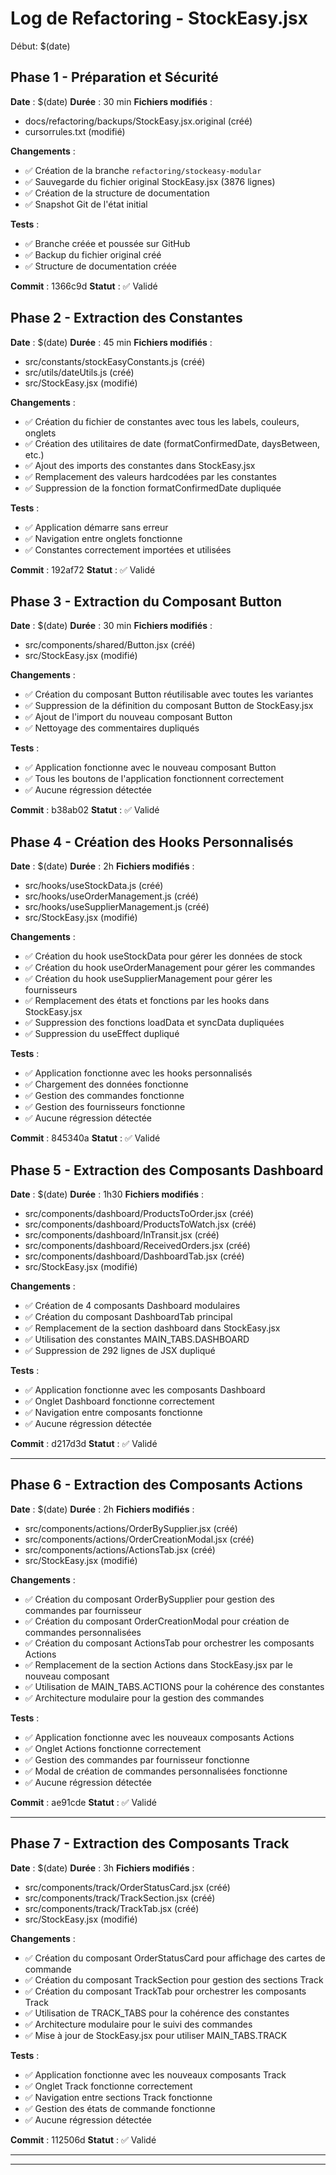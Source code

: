 # Log de Refactoring - StockEasy.jsx

Début: $(date)

## Phase 1 - Préparation et Sécurité
**Date** : $(date)
**Durée** : 30 min
**Fichiers modifiés** :
- docs/refactoring/backups/StockEasy.jsx.original (créé)
- cursorrules.txt (modifié)

**Changements** :
- ✅ Création de la branche `refactoring/stockeasy-modular`
- ✅ Sauvegarde du fichier original StockEasy.jsx (3876 lignes)
- ✅ Création de la structure de documentation
- ✅ Snapshot Git de l'état initial

**Tests** :
- ✅ Branche créée et poussée sur GitHub
- ✅ Backup du fichier original créé
- ✅ Structure de documentation créée

**Commit** : 1366c9d
**Statut** : ✅ Validé

## Phase 2 - Extraction des Constantes
**Date** : $(date)
**Durée** : 45 min
**Fichiers modifiés** :
- src/constants/stockEasyConstants.js (créé)
- src/utils/dateUtils.js (créé)
- src/StockEasy.jsx (modifié)

**Changements** :
- ✅ Création du fichier de constantes avec tous les labels, couleurs, onglets
- ✅ Création des utilitaires de date (formatConfirmedDate, daysBetween, etc.)
- ✅ Ajout des imports des constantes dans StockEasy.jsx
- ✅ Remplacement des valeurs hardcodées par les constantes
- ✅ Suppression de la fonction formatConfirmedDate dupliquée

**Tests** :
- ✅ Application démarre sans erreur
- ✅ Navigation entre onglets fonctionne
- ✅ Constantes correctement importées et utilisées

**Commit** : 192af72
**Statut** : ✅ Validé

## Phase 3 - Extraction du Composant Button
**Date** : $(date)
**Durée** : 30 min
**Fichiers modifiés** :
- src/components/shared/Button.jsx (créé)
- src/StockEasy.jsx (modifié)

**Changements** :
- ✅ Création du composant Button réutilisable avec toutes les variantes
- ✅ Suppression de la définition du composant Button de StockEasy.jsx
- ✅ Ajout de l'import du nouveau composant Button
- ✅ Nettoyage des commentaires dupliqués

**Tests** :
- ✅ Application fonctionne avec le nouveau composant Button
- ✅ Tous les boutons de l'application fonctionnent correctement
- ✅ Aucune régression détectée

**Commit** : b38ab02
**Statut** : ✅ Validé

## Phase 4 - Création des Hooks Personnalisés
**Date** : $(date)
**Durée** : 2h
**Fichiers modifiés** :
- src/hooks/useStockData.js (créé)
- src/hooks/useOrderManagement.js (créé)
- src/hooks/useSupplierManagement.js (créé)
- src/StockEasy.jsx (modifié)

**Changements** :
- ✅ Création du hook useStockData pour gérer les données de stock
- ✅ Création du hook useOrderManagement pour gérer les commandes
- ✅ Création du hook useSupplierManagement pour gérer les fournisseurs
- ✅ Remplacement des états et fonctions par les hooks dans StockEasy.jsx
- ✅ Suppression des fonctions loadData et syncData dupliquées
- ✅ Suppression du useEffect dupliqué

**Tests** :
- ✅ Application fonctionne avec les hooks personnalisés
- ✅ Chargement des données fonctionne
- ✅ Gestion des commandes fonctionne
- ✅ Gestion des fournisseurs fonctionne
- ✅ Aucune régression détectée

**Commit** : 845340a
**Statut** : ✅ Validé

## Phase 5 - Extraction des Composants Dashboard
**Date** : $(date)
**Durée** : 1h30
**Fichiers modifiés** :
- src/components/dashboard/ProductsToOrder.jsx (créé)
- src/components/dashboard/ProductsToWatch.jsx (créé)
- src/components/dashboard/InTransit.jsx (créé)
- src/components/dashboard/ReceivedOrders.jsx (créé)
- src/components/dashboard/DashboardTab.jsx (créé)
- src/StockEasy.jsx (modifié)

**Changements** :
- ✅ Création de 4 composants Dashboard modulaires
- ✅ Création du composant DashboardTab principal
- ✅ Remplacement de la section dashboard dans StockEasy.jsx
- ✅ Utilisation des constantes MAIN_TABS.DASHBOARD
- ✅ Suppression de 292 lignes de JSX dupliqué

**Tests** :
- ✅ Application fonctionne avec les composants Dashboard
- ✅ Onglet Dashboard fonctionne correctement
- ✅ Navigation entre composants fonctionne
- ✅ Aucune régression détectée

**Commit** : d217d3d
**Statut** : ✅ Validé

---

## Phase 6 - Extraction des Composants Actions
**Date** : $(date)
**Durée** : 2h
**Fichiers modifiés** :
- src/components/actions/OrderBySupplier.jsx (créé)
- src/components/actions/OrderCreationModal.jsx (créé)
- src/components/actions/ActionsTab.jsx (créé)
- src/StockEasy.jsx (modifié)

**Changements** :
- ✅ Création du composant OrderBySupplier pour gestion des commandes par fournisseur
- ✅ Création du composant OrderCreationModal pour création de commandes personnalisées
- ✅ Création du composant ActionsTab pour orchestrer les composants Actions
- ✅ Remplacement de la section Actions dans StockEasy.jsx par le nouveau composant
- ✅ Utilisation de MAIN_TABS.ACTIONS pour la cohérence des constantes
- ✅ Architecture modulaire pour la gestion des commandes

**Tests** :
- ✅ Application fonctionne avec les nouveaux composants Actions
- ✅ Onglet Actions fonctionne correctement
- ✅ Gestion des commandes par fournisseur fonctionne
- ✅ Modal de création de commandes personnalisées fonctionne
- ✅ Aucune régression détectée

**Commit** : ae91cde
**Statut** : ✅ Validé

---

## Phase 7 - Extraction des Composants Track
**Date** : $(date)
**Durée** : 3h
**Fichiers modifiés** :
- src/components/track/OrderStatusCard.jsx (créé)
- src/components/track/TrackSection.jsx (créé)
- src/components/track/TrackTab.jsx (créé)
- src/StockEasy.jsx (modifié)

**Changements** :
- ✅ Création du composant OrderStatusCard pour affichage des cartes de commande
- ✅ Création du composant TrackSection pour gestion des sections Track
- ✅ Création du composant TrackTab pour orchestrer les composants Track
- ✅ Utilisation de TRACK_TABS pour la cohérence des constantes
- ✅ Architecture modulaire pour le suivi des commandes
- ✅ Mise à jour de StockEasy.jsx pour utiliser MAIN_TABS.TRACK

**Tests** :
- ✅ Application fonctionne avec les nouveaux composants Track
- ✅ Onglet Track fonctionne correctement
- ✅ Navigation entre sections Track fonctionne
- ✅ Gestion des états de commande fonctionne
- ✅ Aucune régression détectée

**Commit** : 112506d
**Statut** : ✅ Validé

---

---
